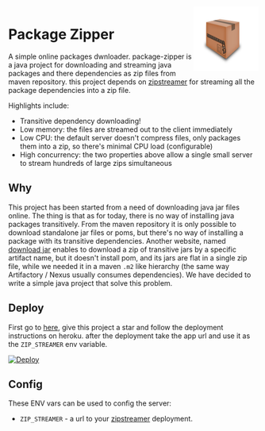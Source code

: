 <img align="right" width="130" height="130" src="assets/logo1.svg">


# Package Zipper

A simple online packages dwnloader.
package-zipper is a java project for downloading and streaming java packages and there dependencies as zip files from maven repository.
this project depends on [zipstreamer](https://github.com/scosman/zipstreamer) for streaming all the package dependencies into a zip file.

Highlights include:

- Transitive dependency downloading!
- Low memory: the files are streamed out to the client immediately
- Low CPU: the default server doesn't compress files, only packages them into a zip, so there's minimal CPU load (configurable)
- High concurrency: the two properties above allow a single small server to stream hundreds of large zips simultaneous

## Why

This project has been started from a need of downloading java jar files online. 
The thing is that as for today, there is no way of installing java packages transitively. 
From the maven repository it is only possible to download standalone jar files or poms, but there's no way of installing a package with its transitive dependencies. 
Another website, named [download jar](https://jar-download.com/) enables to download a zip of transitive jars by a specific artifact name, but it doesn't install pom, and its jars are flat in a single zip file, while we needed it in a maven `.m2` like hierarchy (the same way Artifactory / Nexus usually consumes dependencies). 
We have decided to write a simple java project that solve this problem.

## Deploy

First go to [here](https://github.com/scosman/zipstreamer), give this project a star and follow the deployment instructions on heroku.
after the deployment take the app url and use it as the `ZIP_STREAMER` env variable.

[![Deploy](https://www.herokucdn.com/deploy/button.svg)](https://heroku.com/deploy)


## Config

These ENV vars can be used to config the server:
- `ZIP_STREAMER` - a url to your [zipstreamer](https://github.com/scosman/zipstreamer) deployment.
